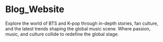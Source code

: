# Blog_Website
Explore the world of BTS and K-pop through in-depth stories, fan culture, and the latest trends shaping the global music scene. Where passion, music, and culture collide to redefine the global stage.
